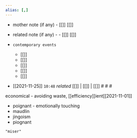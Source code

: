 ```yaml
---
alias: [,]
---
```

- mother note (if any)
		- [[]] [[]]
- related note (if any) -
		- [[]] [[]]
- `contemporary events`
	- [[]]
	- [[]]
	- [[]]
	- [[]]
	- [[]]

- [[2021-11-25]]  `10:48` _related_ [[]] | [[]] | [[]] # # #

economical - avoiding waste, [[efficiency]]ient[[2021-11-01]]
- poignant - emotionally touching
- maudlin
- jingoism
- piognant

```query
"miser"
```